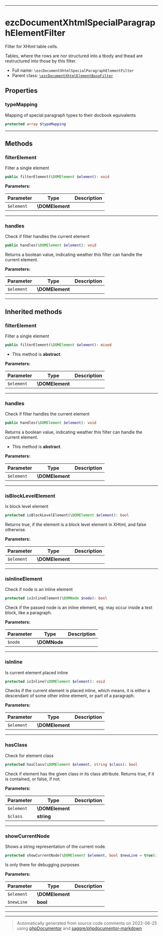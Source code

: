 ***

# ezcDocumentXhtmlSpecialParagraphElementFilter

Filter for XHtml table cells.

Tables, where the rows are nor structured into a tbody and thead are
restructured into those by this filter.

* Full name: `\ezcDocumentXhtmlSpecialParagraphElementFilter`
* Parent class: [`\ezcDocumentXhtmlElementBaseFilter`](./ezcDocumentXhtmlElementBaseFilter.md)



## Properties


### typeMapping

Mapping of special paragraph types to their docbook equivalents

```php
protected array $typeMapping
```






***

## Methods


### filterElement

Filter a single element

```php
public filterElement(\DOMElement $element): void
```








**Parameters:**

| Parameter | Type | Description |
|-----------|------|-------------|
| `$element` | **\DOMElement** |  |




***

### handles

Check if filter handles the current element

```php
public handles(\DOMElement $element): void
```

Returns a boolean value, indicating weather this filter can handle
the current element.






**Parameters:**

| Parameter | Type | Description |
|-----------|------|-------------|
| `$element` | **\DOMElement** |  |




***


## Inherited methods


### filterElement

Filter a single element

```php
public filterElement(\DOMElement $element): mixed
```




* This method is **abstract**.



**Parameters:**

| Parameter | Type | Description |
|-----------|------|-------------|
| `$element` | **\DOMElement** |  |




***

### handles

Check if filter handles the current element

```php
public handles(\DOMElement $element): void
```

Returns a boolean value, indicating weather this filter can handle
the current element.


* This method is **abstract**.



**Parameters:**

| Parameter | Type | Description |
|-----------|------|-------------|
| `$element` | **\DOMElement** |  |




***

### isBlockLevelElement

Is block level element

```php
protected isBlockLevelElement(\DOMElement $element): bool
```

Returns true, if the element is a block level element in XHtml, and
false otherwise.






**Parameters:**

| Parameter | Type | Description |
|-----------|------|-------------|
| `$element` | **\DOMElement** |  |




***

### isInlineElement

Check if node is an inline element

```php
protected isInlineElement(\DOMNode $node): bool
```

Check if the passed node is an inline element, eg. may occur inside a
text block, like a paragraph.






**Parameters:**

| Parameter | Type | Description |
|-----------|------|-------------|
| `$node` | **\DOMNode** |  |




***

### isInline

Is current element placed inline

```php
protected isInline(\DOMElement $element): void
```

Checks if the current element is placed inline, which means, it is
either a descendant of some other inline element, or part of a
paragraph.






**Parameters:**

| Parameter | Type | Description |
|-----------|------|-------------|
| `$element` | **\DOMElement** |  |




***

### hasClass

Check for element class

```php
protected hasClass(\DOMElement $element, string $class): bool
```

Check if element has the given class in its class attribute. Returns
true, if it is contained, or false, if not.






**Parameters:**

| Parameter | Type | Description |
|-----------|------|-------------|
| `$element` | **\DOMElement** |  |
| `$class` | **string** |  |




***

### showCurrentNode

Shows a string representation of the current node.

```php
protected showCurrentNode(\DOMElement $element, bool $newLine = true): mixed
```

Is only there for debugging purposes






**Parameters:**

| Parameter | Type | Description |
|-----------|------|-------------|
| `$element` | **\DOMElement** |  |
| `$newLine` | **bool** |  |




***


***
> Automatically generated from source code comments on 2022-06-25 using [phpDocumentor](http://www.phpdoc.org/) and [saggre/phpdocumentor-markdown](https://github.com/Saggre/phpDocumentor-markdown)
